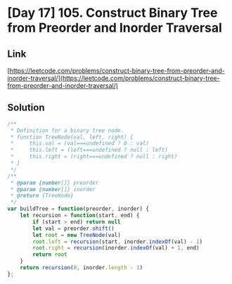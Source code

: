 # [Day 17] 105. Construct Binary Tree from Preorder and Inorder Traversal

<a name="34Fau"></a>
## Link
[https://leetcode.com/problems/construct-binary-tree-from-preorder-and-inorder-traversal/](https://leetcode.com/problems/construct-binary-tree-from-preorder-and-inorder-traversal/)
<a name="wuGU5"></a>
## Solution
```javascript
/**
 * Definition for a binary tree node.
 * function TreeNode(val, left, right) {
 *     this.val = (val===undefined ? 0 : val)
 *     this.left = (left===undefined ? null : left)
 *     this.right = (right===undefined ? null : right)
 * }
 */
/**
 * @param {number[]} preorder
 * @param {number[]} inorder
 * @return {TreeNode}
 */
var buildTree = function(preorder, inorder) {
    let recursion = function(start, end) {
        if (start > end) return null
        let val = preorder.shift()
        let root = new TreeNode(val)
        root.left = recursion(start, inorder.indexOf(val) - 1)
        root.right = recursion(inorder.indexOf(val) + 1, end)
        return root
    }
    return recursion(0, inorder.length - 1)
};
```
